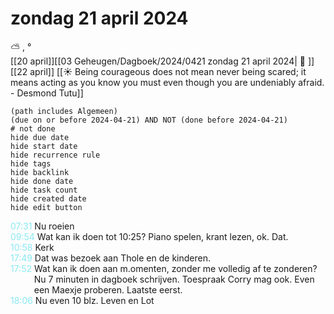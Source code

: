 # zondag 21 april 2024

⛅ , °<br>[[20 april]][[03 Geheugen/Dagboek/2024/0421 zondag 21 april 2024| 📓 ]][[22 april]]
[[☀️ Being courageous does not mean never being scared; it means acting as you know you must even though you are undeniably afraid. - Desmond Tutu]]
```tasks
(path includes Algemeen)
(due on or before 2024-04-21) AND NOT (done before 2024-04-21)
# not done
hide due date
hide start date
hide recurrence rule
hide tags
hide backlink
hide done date
hide task count
hide created date
hide edit button
```
<p style="padding-left: 2.7em; text-indent: -2.7em; margin: 0;"><font color=#8be9f3>07:31  </font>  Nu roeien </p>   
<p style="padding-left: 2.7em; text-indent: -2.7em; margin: 0;"><font color=#8be9f3>09:54  </font>  Wat kan ik doen tot 10:25? Piano spelen, krant lezen, ok. Dat. </p>   
<p style="padding-left: 2.7em; text-indent: -2.7em; margin: 0;"><font color=#8be9f3>10:58  </font>  Kerk </p>   
<p style="padding-left: 2.7em; text-indent: -2.7em; margin: 0;"><font color=#8be9f3>17:49  </font>  Dat was bezoek aan Thole en de kinderen. </p>   
<p style="padding-left: 2.7em; text-indent: -2.7em; margin: 0;"><font color=#8be9f3>17:52  </font>  Wat kan ik doen aan m.omenten, zonder me volledig af te zonderen? Nu 7 minuten in dagboek schrijven. Toespraak Corry mag ook. Even een Maexje proberen. Laatste eerst. </p>   
<p style="padding-left: 2.7em; text-indent: -2.7em; margin: 0;"><font color=#8be9f3>18:06  </font>  Nu even 10 blz. Leven en Lot </p>   